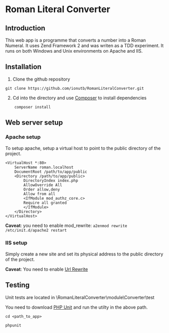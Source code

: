 Roman Literal Converter
=======================

Introduction
------------
This web app is a programme that converts a number into a Roman Numeral.
It uses Zend Framework 2 and was writen as a TDD experiment.
It runs on both Windows and Unix environments on Apache and IIS.

Installation
---------------------------

1. Clone the github repository

`git clone https://github.com/ionutb/RomanLiteralConverter.git`

2. Cd into the directory and use [Composer](https://getcomposer.org/) to install dependencies

`    composer install`


Web server setup
----------------

### Apache setup

To setup apache, setup a virtual host to point to the public directory of the
project. 

    <VirtualHost *:80>
        ServerName roman.localhost
        DocumentRoot /path/to/app/public
        <Directory /path/to/app/public>
            DirectoryIndex index.php
            AllowOverride All
            Order allow,deny
            Allow from all
            <IfModule mod_authz_core.c>
            Require all granted
            </IfModule>
        </Directory>
    </VirtualHost>
**Caveat**: you need to enable mod_rewrite:
`a2enmod rewrite`
`/etc/init.d/apache2 restart`

### IIS setup

Simply create a new site and set its physical address to the public directory of the
project. 

**Caveat**: You need to enable [Url Rewrite](http://www.iis.net/learn/extensions/url-rewrite-module/using-the-url-rewrite-module)

Testing
---------------------------
Unit tests are located in \RomanLiteralConverter\module\Converter\test

You need to download  [PHP Unit](https://phpunit.de/) and run the utilty in the above path. 

`cd <path_to_app>`

`phpunit`
